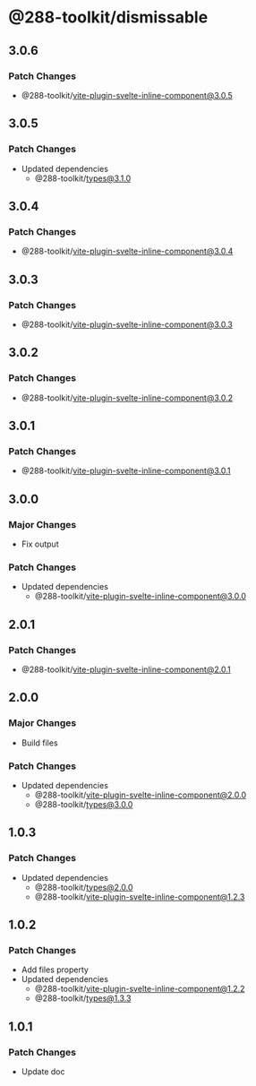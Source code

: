 # @288-toolkit/dismissable

## 3.0.6

### Patch Changes

-   @288-toolkit/vite-plugin-svelte-inline-component@3.0.5

## 3.0.5

### Patch Changes

-   Updated dependencies
    -   @288-toolkit/types@3.1.0

## 3.0.4

### Patch Changes

-   @288-toolkit/vite-plugin-svelte-inline-component@3.0.4

## 3.0.3

### Patch Changes

-   @288-toolkit/vite-plugin-svelte-inline-component@3.0.3

## 3.0.2

### Patch Changes

-   @288-toolkit/vite-plugin-svelte-inline-component@3.0.2

## 3.0.1

### Patch Changes

-   @288-toolkit/vite-plugin-svelte-inline-component@3.0.1

## 3.0.0

### Major Changes

-   Fix output

### Patch Changes

-   Updated dependencies
    -   @288-toolkit/vite-plugin-svelte-inline-component@3.0.0

## 2.0.1

### Patch Changes

-   @288-toolkit/vite-plugin-svelte-inline-component@2.0.1

## 2.0.0

### Major Changes

-   Build files

### Patch Changes

-   Updated dependencies
    -   @288-toolkit/vite-plugin-svelte-inline-component@2.0.0
    -   @288-toolkit/types@3.0.0

## 1.0.3

### Patch Changes

-   Updated dependencies
    -   @288-toolkit/types@2.0.0
    -   @288-toolkit/vite-plugin-svelte-inline-component@1.2.3

## 1.0.2

### Patch Changes

-   Add files property
-   Updated dependencies
    -   @288-toolkit/vite-plugin-svelte-inline-component@1.2.2
    -   @288-toolkit/types@1.3.3

## 1.0.1

### Patch Changes

-   Update doc
